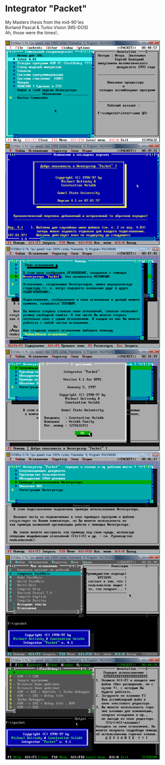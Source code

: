 # Integrator "Packet"
 My Masters thesis from the mid-90'ies<br>
 Borland Pascal & Turbo Vision (MS-DOS)<br>
 Ah, those were the times!..<br><br>
 <img src=https://raw.githubusercontent.com/999Vulcan/Packet/main/Screenshots/image_1.png><br>
 <img src=https://raw.githubusercontent.com/999Vulcan/Packet/main/Screenshots/image_2.png><br>
 <img src=https://raw.githubusercontent.com/999Vulcan/Packet/main/Screenshots/image_3.png><br>
 <img src=https://raw.githubusercontent.com/999Vulcan/Packet/main/Screenshots/image_4.png><br>
 <img src=https://raw.githubusercontent.com/999Vulcan/Packet/main/Screenshots/image_5.png><br>
 <img src=https://raw.githubusercontent.com/999Vulcan/Packet/main/Screenshots/image_6.png><br>
 <img src=https://raw.githubusercontent.com/999Vulcan/Packet/main/Screenshots/image_7.png><br>
 
